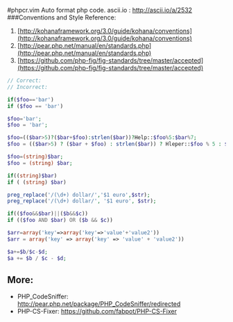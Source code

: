 #phpcr.vim
Auto format php code.
ascii.io : http://ascii.io/a/2532
###Conventions and Style 
Reference:  
1. [http://kohanaframework.org/3.0/guide/kohana/conventions](http://kohanaframework.org/3.0/guide/kohana/conventions)  
2. [http://pear.php.net/manual/en/standards.php](http://pear.php.net/manual/en/standards.php)  
3. [https://github.com/php-fig/fig-standards/tree/master/accepted](https://github.com/php-fig/fig-standards/tree/master/accepted)

```php
// Correct:  
// Incorrect:

if($foo=='bar')     
if ($foo == 'bar')

$foo='bar';     
$foo = 'bar';

$foo=(($bar>5)?($bar+$foo):strlen($bar))?Help::$foo%5:$bar%7;   
$foo = (($bar>5) ? ($bar + $foo) : strlen($bar)) ? Hleper::$foo % 5 : $bar % 7;

$foo=(string)$bar;  
$foo = (string) $bar;

if((string)$bar)    
if ( (string) $bar)

preg_replace('/(\d+) dollar/','$1 euro',$str);  
preg_replace('/(\d+) dollar/', '$1 euro', $str);

if(($foo&&$bar)||($b&&$c))
if (($foo AND $bar) OR ($b && $c))

$arr=array('key'=>array('key'=>'value'+'value2'))   
$arr = array('key' => array('key' => 'value' + 'value2'))

$a+=$b/$c-$d;    
$a += $b / $c - $d;
```

More:
----------
* PHP_CodeSniffer: http://pear.php.net/package/PHP_CodeSniffer/redirected 
* PHP-CS-Fixer: https://github.com/fabpot/PHP-CS-Fixer
